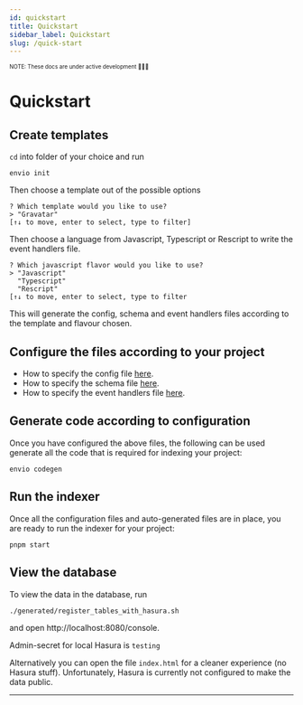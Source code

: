 ```yaml
---
id: quickstart
title: Quickstart
sidebar_label: Quickstart
slug: /quick-start
---
```


<sub><sup> NOTE: These docs are under active development 👷‍♀️👷 </sup></sub>

# Quickstart

## Create templates

`cd` into folder of your choice and run 
```
envio init
```

Then choose a template out of the possible options
```
? Which template would you like to use?  
> "Gravatar"
[↑↓ to move, enter to select, type to filter]
```
Then choose a language from Javascript, Typescript or Rescript to write the event handlers file.
```
? Which javascript flavor would you like to use?  
> "Javascript"
  "Typescript"
  "Rescript"
[↑↓ to move, enter to select, type to filter
```

This will generate the config, schema and event handlers files according to the template and flavour chosen.

## Configure the files according to your project

- How to specify the config file [here](configuration-file.md).
- How to specify the schema file [here](schema.md).
- How to specify the event handlers file [here](event-handlers.md).

## Generate code according to configuration

Once you have configured the above files, the following can be used generate all the code that is required for indexing your project:

```
envio codegen
```

## Run the indexer
Once all the configuration files and auto-generated files are in place, you are ready to run the indexer for your project:
```
pnpm start
```

## View the database
To view the data in the database, run
```
./generated/register_tables_with_hasura.sh
```
and open http://localhost:8080/console.

Admin-secret for local Hasura is `testing` 

Alternatively you can open the file `index.html` for a cleaner experience (no Hasura stuff). Unfortunately, Hasura is currently not configured to make the data public.

---